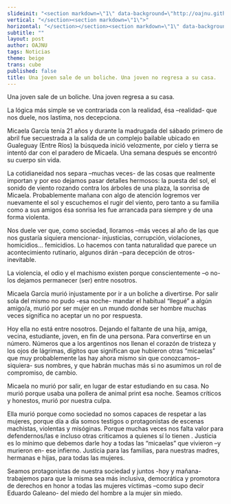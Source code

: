 ```yaml
---
slideinit: "<section markdown=\"1\" data-background=\"http://oajnu.github.io/blog/img/slidebackground.png\"><section markdown=\"1\">"
vertical: "</section><section markdown=\"1\">"
horizontal: "</section></section><section markdown=\"1\" data-background=\"http://oajnu.github.io/blog/img/slidebackground.png\"><section markdown=\"1\">"
subtitle: ""
layout: post
author: OAJNU
tags: Noticias
theme: beige
trans: cube
published: false
title: Una joven sale de un boliche. Una joven no regresa a su casa.
---
```


Una joven sale de un boliche. Una joven regresa a su casa.

La lógica más simple se ve contrariada con la realidad, ésa –realidad- que nos duele, nos lastima, nos decepciona.

Micaela García tenía 21 años y durante la madrugada del sábado primero de abril fue secuestrada a la salida de un complejo bailable ubicado en Gualeguay (Entre Ríos) la búsqueda inició velozmente, por cielo y tierra se intentó dar con el paradero de Micaela. Una semana después se encontró su cuerpo sin vida.

La cotidianeidad nos separa –muchas veces- de las cosas que realmente importan y por eso dejamos pasar detalles hermosos: la puesta del sol, el sonido de viento rozando contra los árboles de una plaza, la sonrisa de Micaela. Probablemente mañana con algo de atención logremos ver nuevamente el sol y escuchemos el rugir del viento, pero tanto a su familia como a sus amigos ésa sonrisa les fue arrancada para siempre y de una forma violenta.

Nos duele ver que, como sociedad, lloramos –más veces al año de las que nos gustaría siquiera mencionar- injusticias, corrupción, violaciones, homicidios… femicidios. Lo hacemos con tanta naturalidad que parece un acontecimiento rutinario, algunos dirán –para decepción de otros- inevitable.

La violencia, el odio y el machismo existen porque conscientemente –o no- los dejamos permanecer (ser) entre nosotros.

Micaela García murió injustamente por ir a un boliche a divertirse. Por salir sola del mismo no pudo -esa noche- mandar el habitual “llegué” a algún amigo/a, murió por ser mujer en un mundo donde ser hombre muchas veces significa no aceptar un no por respuesta.

Hoy ella no está entre nosotros. Dejando el faltante de una hija, amiga, vecina, estudiante, joven, en fin de una persona. Para convertirse en un número. Números que a los argentinos nos llenan el corazón de tristeza y los ojos de lágrimas, dígitos que significan que hubieron otras “micaelas” que muy probablemente las hay ahora mismo sin que conozcamos–siquiera- sus nombres, y que habrán muchas más si no asumimos un rol de compromiso, de cambio.

Micaela no murió por salir, en lugar de estar estudiando en su casa. No murió porque usaba una pollera de animal print esa noche. Seamos críticos y honestos, murió por nuestra culpa.

Ella murió porque como sociedad no somos capaces de respetar a las mujeres, porque día a día somos testigos o protagonistas de escenas machistas, violentas y misóginas. Porque muchas veces nos falta valor para defendernos/las e incluso otras criticamos a quienes sí lo tienen . Justicia es lo mínimo que debemos darle hoy a todas las “micaelas” que vivieron –y murieron en- ese infierno. Justicia para las familias, para nuestras madres, hermanas e hijas, para todas las mujeres.

 

Seamos protagonistas de nuestra sociedad y juntos -hoy y mañana- trabajemos para que la misma sea más inclusiva, democrática y promotora de derechos en honor a todas las mujeres víctimas –como supo decir Eduardo Galeano- del miedo del hombre a la mujer sin miedo.